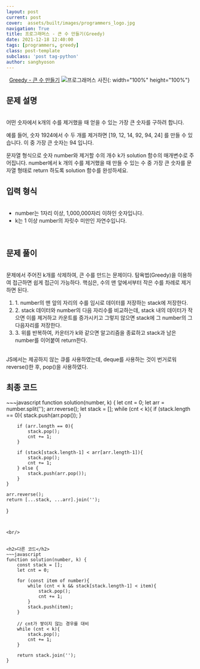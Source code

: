 ```yaml
---
layout: post
current: post
cover:  assets/built/images/programmers_logo.jpg
navigation: True
title: 프로그래머스 - 큰 수 만들기(Greedy)
date: 2021-12-18 12:40:00
tags: [programmers, greedy]
class: post-template
subclass: 'post tag-python'
author: sanghyoson
---
```

<i class="fa fa-search">&nbsp;</i> 
<a href='https://programmers.co.kr/learn/courses/30/lessons/42883?language=javascript'> Greedy - 큰 수 만들기</a>
![프로그래머스 사진](../assets/built/images/programmers_logo.jpg){: width="100%" height="100%"}

<h2>문제 설명</h2>
<br/>
어떤 숫자에서 k개의 수를 제거했을 때 얻을 수 있는 가장 큰 숫자를 구하려 합니다.

예를 들어, 숫자 1924에서 수 두 개를 제거하면 [19, 12, 14, 92, 94, 24] 를 만들 수 있습니다. 이 중 가장 큰 숫자는 94 입니다.

문자열 형식으로 숫자 number와 제거할 수의 개수 k가 solution 함수의 매개변수로 주어집니다. number에서 k 개의 수를 제거했을 때 만들 수 있는 수 중 가장 큰 숫자를 문자열 형태로 return 하도록 solution 함수를 완성하세요.
<br/>

<h2>입력 형식</h2>
<ul class = 'data-contents'>
<br/>
<li>number는 1자리 이상, 1,000,000자리 이하인 숫자입니다.</li>
<li>k는 1 이상 number의 자릿수 미만인 자연수입니다.</li>
</ul>
<br/>

<!-- <h2>출력 형식</h2>
<ul class = 'data-contents'>
<br/>
<li>solution 함수에서는 로그 데이터 lines 배열에 대해 초당 최대 처리량을 리턴한다.</li>
</ul>
<br/> -->

<h2>문제 풀이</h2>
<br/>
문제에서 주어진 k개를 삭제하여, 큰 수를 만드는 문제이다. 탐욕법(Greedy)을 이용하여 접근하면 쉽게 접근이 가능하다. 핵심은, 수의 맨 앞에서부터 작은 수를 차례로 제거하면 된다.  

<ol class = 'data-contents'>
    <li>1. number의 맨 앞의 자리의 수를 임시로 데이터를 저장하는 stack에 저장한다.</li>
    <li>2. stack 데이터와 number의 다음 자리수를 비교하는데, stack 내의 데이터가 작으면 이를 제거하고 카운트를 증가시키고 그렇지 않으면 stack에 그 number의 그 다음자리를 저장한다.</li>
    <li>3. 위를 반복하여, 카운터가 k와 같으면 알고리즘을 종료하고 stack과 남은 number를 이어붙여 return한다.</li>
</ol>
<br/>
    JS에서는 제공하지 않는 큐를 사용하였는데, deque를 사용하는 것이 번거로워 reverse()한 후, pop()을 사용하였다.

<!-- <h4>풀이과정 - 문자열로부터 시작, 종료 시간 파싱하기</h4>
<br/>
문자열로부터 원하는 숫자를 뽑아내는 파싱 과정 통해서 각 로그 데이터의 시작, 종료 시간을 구하는 것은 간단하다. 종료 시간에서 데이터 처리 시간을 빼면 시작 시간을 구할 수 있다. 다만, 해당 문제에서의 **핵심은 기본 환산단위를 ms로 변경**하는 과정인 것 같다.
문제 자체를 해결함에 있어서는 ms로의 환산이 크게 중요하지 않지만, 소수점으로 인해서 연산 중 오차가 발생하는 것을 확인하였다. (소수점 연산 속도 차이도 있을 것 같다.)  -->

<!-- <h4>풀이과정 2 - 시간 포인트(시작, 종료시간)에서 오버랩되는 데이터의 수 카운트하기</h4>
<br/>
초기 접근 방법은 1초간의 윈도우를 슬라이딩하며 각 윈도우에서 오버랩되는 데이터 수를 카운트하는 방법이었다. 해당 방법으로 원하는 결과를 얻을 수는 있지만, 효율성 측면에서 매우 떨어진다. 해당 **문제의 기본 시간 단위는 ms**이므로, 1초 동안 슬라이딩을 진행하여도 최소 1000번의 알고리즘이 진행되게 되고, 오버랩되는 카운터를 고려한다면 알고리즘 진행 시간은 더욱 늘어난다. 제안한 알고리즘의 **요청량이 변화하는 시점은 로그의 시작점, 종료점** 뿐이라는 점을 이용한다. 요청량이 변화는 전체 로그에서 시작, 종료점에서만 발생하므로, 해당 지점에서의 최대 요청량을 구하면, 전체 로그의 최대 요청량을 구할 수 있다. 따라서, 전체 시간을 슬라이딩 시키지 않고, 로그 시작, 종료점에서만 진행하여 구하였다.
<br/> -->
<br/>


<h2>최종 코드</h2>
~~~javascript
function solution(number, k) {
    let cnt = 0;
    let arr = number.split('');
    arr.reverse();
    let stack = [];
    while (cnt < k){
        if (stack.length == 0){
            stack.push(arr.pop());
        }
        
        if (arr.length == 0){
            stack.pop();
            cnt += 1;
        }

        if (stack[stack.length-1] < arr[arr.length-1]){
            stack.pop();
            cnt += 1;
        } else {
            stack.push(arr.pop());
        }
    }
    
    arr.reverse();
    return [...stack, ...arr].join('');
}
~~~


<br/>


<h2>다른 코드</h2>
~~~javascript
function solution(number, k) {
    const stack = [];
    let cnt = 0;
    
    for (const item of number){
        while (cnt < k && stack[stack.length-1] < item){
            stack.pop();
            cnt += 1;
        }
        stack.push(item);
    }
    
    // cnt가 쌓이지 않는 경우를 대비
    while (cnt < k){
        stack.pop();
        cnt += 1;
    }
    
    return stack.join('');
}
~~~
